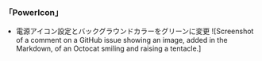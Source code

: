 ### 「PowerIcon」
* 電源アイコン設定とバックグラウンドカラーをグリーンに変更
![Screenshot of a comment on a GitHub issue showing an image, added in the Markdown, of an Octocat smiling and raising a tentacle.]

               
              
